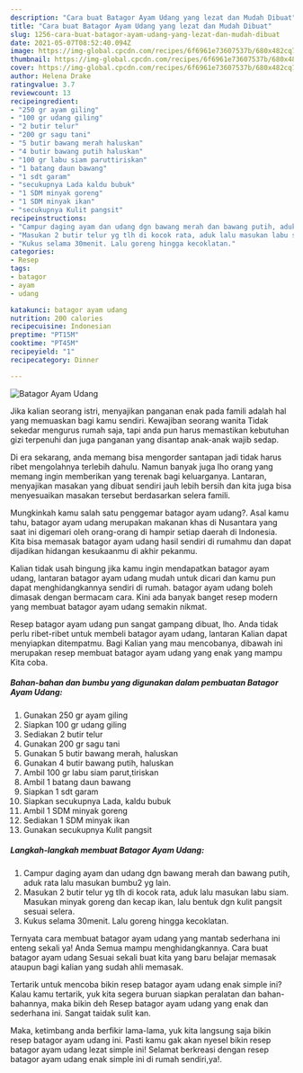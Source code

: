 ```yaml
---
description: "Cara buat Batagor Ayam Udang yang lezat dan Mudah Dibuat"
title: "Cara buat Batagor Ayam Udang yang lezat dan Mudah Dibuat"
slug: 1256-cara-buat-batagor-ayam-udang-yang-lezat-dan-mudah-dibuat
date: 2021-05-07T08:52:40.094Z
image: https://img-global.cpcdn.com/recipes/6f6961e73607537b/680x482cq70/batagor-ayam-udang-foto-resep-utama.jpg
thumbnail: https://img-global.cpcdn.com/recipes/6f6961e73607537b/680x482cq70/batagor-ayam-udang-foto-resep-utama.jpg
cover: https://img-global.cpcdn.com/recipes/6f6961e73607537b/680x482cq70/batagor-ayam-udang-foto-resep-utama.jpg
author: Helena Drake
ratingvalue: 3.7
reviewcount: 13
recipeingredient:
- "250 gr ayam giling"
- "100 gr udang giling"
- "2 butir telur"
- "200 gr sagu tani"
- "5 butir bawang merah haluskan"
- "4 butir bawang putih haluskan"
- "100 gr labu siam paruttiriskan"
- "1 batang daun bawang"
- "1 sdt garam"
- "secukupnya Lada kaldu bubuk"
- "1 SDM minyak goreng"
- "1 SDM minyak ikan"
- "secukupnya Kulit pangsit"
recipeinstructions:
- "Campur daging ayam dan udang dgn bawang merah dan bawang putih, aduk rata lalu masukan bumbu2 yg lain."
- "Masukan 2 butir telur yg tlh di kocok rata, aduk lalu masukan labu siam. Masukan minyak goreng dan kecap ikan, lalu bentuk dgn kulit pangsit sesuai selera."
- "Kukus selama 30menit. Lalu goreng hingga kecoklatan."
categories:
- Resep
tags:
- batagor
- ayam
- udang

katakunci: batagor ayam udang 
nutrition: 200 calories
recipecuisine: Indonesian
preptime: "PT15M"
cooktime: "PT45M"
recipeyield: "1"
recipecategory: Dinner

---
```



![Batagor Ayam Udang](https://img-global.cpcdn.com/recipes/6f6961e73607537b/680x482cq70/batagor-ayam-udang-foto-resep-utama.jpg)

Jika kalian seorang istri, menyajikan panganan enak pada famili adalah hal yang memuaskan bagi kamu sendiri. Kewajiban seorang  wanita Tidak sekedar mengurus rumah saja, tapi anda pun harus memastikan kebutuhan gizi terpenuhi dan juga panganan yang disantap anak-anak wajib sedap.

Di era  sekarang, anda memang bisa mengorder santapan jadi tidak harus ribet mengolahnya terlebih dahulu. Namun banyak juga lho orang yang memang ingin memberikan yang terenak bagi keluarganya. Lantaran, menyajikan masakan yang dibuat sendiri jauh lebih bersih dan kita juga bisa menyesuaikan masakan tersebut berdasarkan selera famili. 



Mungkinkah kamu salah satu penggemar batagor ayam udang?. Asal kamu tahu, batagor ayam udang merupakan makanan khas di Nusantara yang saat ini digemari oleh orang-orang di hampir setiap daerah di Indonesia. Kita bisa memasak batagor ayam udang hasil sendiri di rumahmu dan dapat dijadikan hidangan kesukaanmu di akhir pekanmu.

Kalian tidak usah bingung jika kamu ingin mendapatkan batagor ayam udang, lantaran batagor ayam udang mudah untuk dicari dan kamu pun dapat menghidangkannya sendiri di rumah. batagor ayam udang boleh dimasak dengan bermacam cara. Kini ada banyak banget resep modern yang membuat batagor ayam udang semakin nikmat.

Resep batagor ayam udang pun sangat gampang dibuat, lho. Anda tidak perlu ribet-ribet untuk membeli batagor ayam udang, lantaran Kalian dapat menyiapkan ditempatmu. Bagi Kalian yang mau mencobanya, dibawah ini merupakan resep membuat batagor ayam udang yang enak yang mampu Kita coba.

<!--inarticleads1-->

##### Bahan-bahan dan bumbu yang digunakan dalam pembuatan Batagor Ayam Udang:

1. Gunakan 250 gr ayam giling
1. Siapkan 100 gr udang giling
1. Sediakan 2 butir telur
1. Gunakan 200 gr sagu tani
1. Gunakan 5 butir bawang merah, haluskan
1. Gunakan 4 butir bawang putih, haluskan
1. Ambil 100 gr labu siam parut,tiriskan
1. Ambil 1 batang daun bawang
1. Siapkan 1 sdt garam
1. Siapkan secukupnya Lada, kaldu bubuk
1. Ambil 1 SDM minyak goreng
1. Sediakan 1 SDM minyak ikan
1. Gunakan secukupnya Kulit pangsit




<!--inarticleads2-->

##### Langkah-langkah membuat Batagor Ayam Udang:

1. Campur daging ayam dan udang dgn bawang merah dan bawang putih, aduk rata lalu masukan bumbu2 yg lain.
1. Masukan 2 butir telur yg tlh di kocok rata, aduk lalu masukan labu siam. Masukan minyak goreng dan kecap ikan, lalu bentuk dgn kulit pangsit sesuai selera.
1. Kukus selama 30menit. Lalu goreng hingga kecoklatan.




Ternyata cara membuat batagor ayam udang yang mantab sederhana ini enteng sekali ya! Anda Semua mampu menghidangkannya. Cara buat batagor ayam udang Sesuai sekali buat kita yang baru belajar memasak ataupun bagi kalian yang sudah ahli memasak.

Tertarik untuk mencoba bikin resep batagor ayam udang enak simple ini? Kalau kamu tertarik, yuk kita segera buruan siapkan peralatan dan bahan-bahannya, maka bikin deh Resep batagor ayam udang yang enak dan sederhana ini. Sangat taidak sulit kan. 

Maka, ketimbang anda berfikir lama-lama, yuk kita langsung saja bikin resep batagor ayam udang ini. Pasti kamu gak akan nyesel bikin resep batagor ayam udang lezat simple ini! Selamat berkreasi dengan resep batagor ayam udang enak simple ini di rumah sendiri,ya!.

